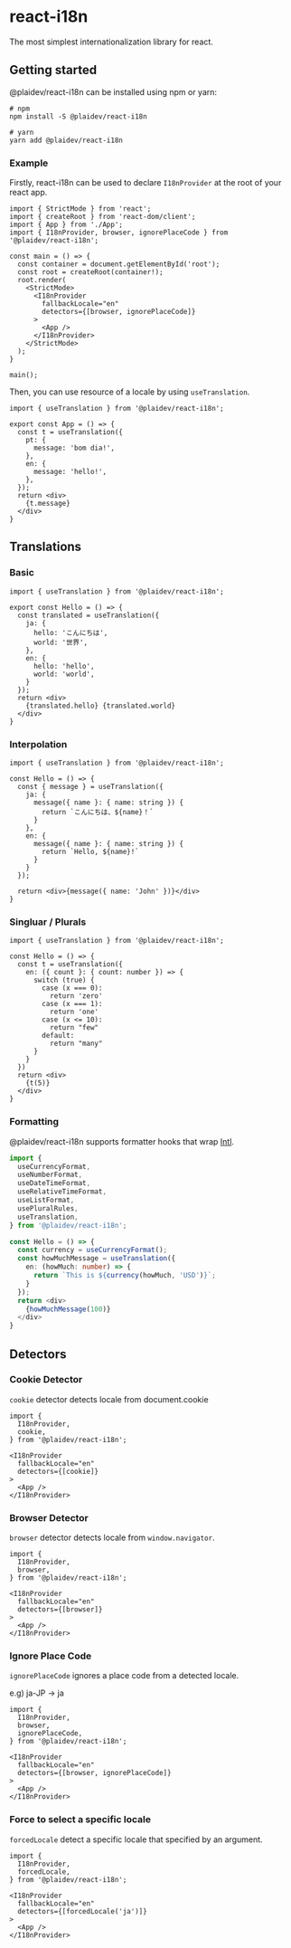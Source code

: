 # react-i18n

The most simplest internationalization library for react.

## Getting started

@plaidev/react-i18n can be installed using npm or yarn:

```
# npm
npm install -S @plaidev/react-i18n

# yarn
yarn add @plaidev/react-i18n
```

### Example

Firstly, react-i18n can be used to declare `I18nProvider` at the root of your react app.

```tsx
import { StrictMode } from 'react';
import { createRoot } from 'react-dom/client';
import { App } from './App';
import { I18nProvider, browser, ignorePlaceCode } from '@plaidev/react-i18n';

const main = () => {
  const container = document.getElementById('root');
  const root = createRoot(container!);
  root.render(
    <StrictMode>
      <I18nProvider
        fallbackLocale="en"
        detectors={[browser, ignorePlaceCode]}
      >
        <App />
      </I18nProvider>
    </StrictMode>
  );
}

main();

```

Then, you can use resource of a locale by using `useTranslation`.

```tsx
import { useTranslation } from '@plaidev/react-i18n';

export const App = () => {
  const t = useTranslation({
    pt: {
      message: 'bom dia!',
    },
    en: {
      message: 'hello!',
    },
  });
  return <div>
    {t.message}
  </div>
}

```

## Translations

### Basic

```tsx
import { useTranslation } from '@plaidev/react-i18n';

export const Hello = () => {
  const translated = useTranslation({
    ja: {
      hello: 'こんにちは',
      world: '世界',
    },
    en: {
      hello: 'hello',
      world: 'world',
    }
  });
  return <div>
    {translated.hello} {translated.world}
  </div>
}
```

### Interpolation

```tsx
import { useTranslation } from '@plaidev/react-i18n';

const Hello = () => {
  const { message } = useTranslation({
    ja: {
      message({ name }: { name: string }) {
        return `こんにちは、${name}！`
      }
    },
    en: {
      message({ name }: { name: string }) {
        return `Hello, ${name}!`
      }
    }
  });

  return <div>{message({ name: 'John' })}</div>
}
```


### Singluar / Plurals

```tsx
import { useTranslation } from '@plaidev/react-i18n';

const Hello = () => {
  const t = useTranslation({
    en: ({ count }: { count: number }) => {
      switch (true) {
        case (x === 0):
          return 'zero'
        case (x === 1):
          return 'one'
        case (x <= 10):
          return "few"
        default:
          return "many"
      }
    }
  })
  return <div>
    {t(5)}
  </div>
}
```

### Formatting

@plaidev/react-i18n supports formatter hooks that wrap [Intl](https://developer.mozilla.org/en-US/docs/Web/JavaScript/Reference/Global_Objects/Intl).

```ts
import {
  useCurrencyFormat,
  useNumberFormat,
  useDateTimeFormat,
  useRelativeTimeFormat,
  useListFormat,
  usePluralRules,
  useTranslation,
} from '@plaidev/react-i18n';

const Hello = () => {
  const currency = useCurrencyFormat();
  const howMuchMessage = useTranslation({
    en: (howMuch: number) => {
      return `This is ${currency(howMuch, 'USD')}`;
    }
  });
  return <div>
    {howMuchMessage(100)}
  </div>
}
```

## Detectors

### Cookie Detector

`cookie` detector detects locale from document.cookie

```tsx
import {
  I18nProvider,
  cookie,
} from '@plaidev/react-i18n';

<I18nProvider
  fallbackLocale="en"
  detectors={[cookie]}
>
  <App />
</I18nProvider>
```

### Browser Detector

`browser` detector detects locale from `window.navigator`.

```tsx
import {
  I18nProvider,
  browser,
} from '@plaidev/react-i18n';

<I18nProvider
  fallbackLocale="en"
  detectors={[browser]}
>
  <App />
</I18nProvider>
```

### Ignore Place Code

`ignorePlaceCode` ignores a place code from a detected locale.

e.g) ja-JP -> ja

```tsx
import {
  I18nProvider,
  browser,
  ignorePlaceCode,
} from '@plaidev/react-i18n';

<I18nProvider
  fallbackLocale="en"
  detectors={[browser, ignorePlaceCode]}
>
  <App />
</I18nProvider>
```

### Force to select a specific locale

`forcedLocale` detect a specific locale that specified by an argument.

```tsx
import {
  I18nProvider,
  forcedLocale,
} from '@plaidev/react-i18n';

<I18nProvider
  fallbackLocale="en"
  detectors={[forcedLocale('ja')]}
>
  <App />
</I18nProvider>
```
